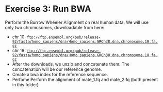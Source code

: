 # Exercise 3: Run BWA
Perform the Burrow Wheeler Alignment on real human data. We will use only two chromosomes, downloadable from here: 
* chr 10: [`ftp://ftp.ensembl.org/pub/release-92/fasta/homo_sapiens/dna/Homo_sapiens.GRCh38.dna.chromosome.10.fa.gz`](ftp://ftp.ensembl.org/pub/release-92/fasta/homo_sapiens/dna/Homo_sapiens.GRCh38.dna.chromosome.10.fa.gz)
* chr 18: [`ftp://ftp.ensembl.org/pub/release-92/fasta/homo_sapiens/dna/Homo_sapiens.GRCh38.dna.chromosome.18.fa.gz`](ftp://ftp.ensembl.org/pub/release-92/fasta/homo_sapiens/dna/Homo_sapiens.GRCh38.dna.chromosome.18.fa.gz)
* After the downloads, we unzip and concatenate them. The concatenation will be our reference genome.
* Create a bwa index for the reference sequence.
* Perfome Perform the alignment of mate_1.fq and mate_2.fq (both present in this folder)
